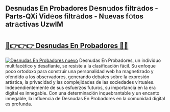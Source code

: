 ## Desnudas En Probadores D𝚎sn𝚞dos filtr𝚊dos - Parts-QXi Vid𝚎os filtr𝚊dos - N𝚞evas f𝚘tos atr𝚊ctivas UzwIM

# <h2><a href="http://mb5jvf.tromn.icu/?c=Desnudas+En+Probadores">🔗👉👉👉 Desnudas En Probadores 🔗🔗</a></h2>

[![Desnudas En Probadores nuevo](https://i.imgur.com/pEAQMta.gif)](http://mb5jvf.tromn.icu/?c=Desnudas+En+Probadores)
Desnudas En Probadores, un individuo multifacético y desafiante, se resiste a la clasificación fácil. Su enfoque poco ortodoxo para construir una personalidad web ha magnetizado y ofendido a los observadores, generando debates sobre la expresión artística, la privacidad y las complejidades de las sociedades virtuales. Independientemente de sus esfuerzos futuros, su importancia en la era digital es innegable. Con una determinación inquebrantable y un encanto innegable, la influencia de Desnudas En Probadores en la comunidad digital es profunda.
